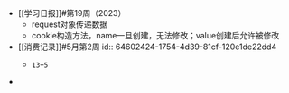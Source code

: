 - [[学习日报]]#第19周（2023）
	- request对象传递数据
	- cookie构造方法，name一旦创建，无法修改；value创建后允许被修改
- [[消费记录]]#5月第2周
  id:: 64602424-1754-4d39-81cf-120e1de22dd4
	- ```calc
	  13+5
	  ```
-
